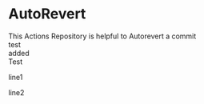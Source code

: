# AutoRevert

This Actions Repository is helpful to Autorevert a commit  
test  
added  
Test

line1

line2
